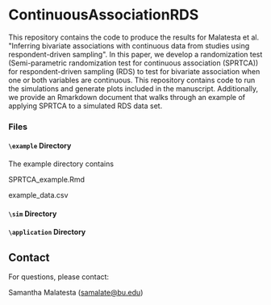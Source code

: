 # ContinuousAssociationRDS

This repository contains the code to produce the results for Malatesta et al. "Inferring bivariate associations with continuous data from studies using
respondent-driven sampling". In this paper, we develop a randomization test (Semi-parametric randomization test for continuous association (SPRTCA)) for respondent-driven sampling (RDS) to test for bivariate association when one or both variables are continuous. This repository contains code to run the simulations and generate plots included in the manuscript. Additionally, we provide an Rmarkdown document that walks through an example of applying SPRTCA to a simulated RDS data set. 

### Files

#### `\example` Directory
The example directory contains 

SPRTCA_example.Rmd

example_data.csv

#### `\sim` Directory 

#### `\application` Directory 


## Contact

For questions, please contact:

Samantha Malatesta (<samalate@bu.edu>)